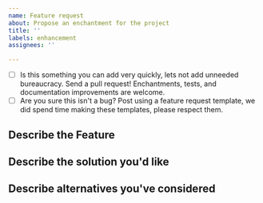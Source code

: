 ```yaml
---
name: Feature request
about: Propose an enchantment for the project
title: ''
labels: enhancement
assignees: ''

---
```


<!--
Please be patient, this is for the best. Do the checklist before filing an issue:
-->

- [ ] Is this something you can add very quickly, lets not add unneeded bureaucracy.  Send a pull request! Enchantments, tests, and documentation improvements are welcome.
- [ ] Are you sure this isn't a bug? Post using a feature request template, we did spend time making these templates, please respect them.

## Describe the Feature

<!---
Provide a description of the change or addition you are proposing.
Why is this change important to you? How would you use it?
-->

## Describe the solution you'd like

<!--
A clear and concise description of what you want to happen.
-->

## Describe alternatives you've considered

<!--
An optional section, please delete this section if you don't use it.
-->

